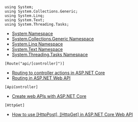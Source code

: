 ```
using System;
using System.Collections.Generic;
using System.Linq;
using System.Text;
using System.Threading.Tasks;
```
- [System Namespace](https://docs.microsoft.com/en-us/dotnet/api/system?view=net-6.0)
- [System.Collections.Generic Namespace](https://docs.microsoft.com/en-us/dotnet/api/system.collections.generic?view=net-6.0)
- [System.Linq Namespace](https://docs.microsoft.com/en-us/dotnet/api/system.linq?view=net-6.0)
- [System.Text Namespace](https://docs.microsoft.com/en-us/dotnet/api/system.text?view=net-6.0)
- [System.Threading.Tasks Namespace](https://docs.microsoft.com/en-us/dotnet/api/system.threading.tasks?view=net-6.0)


```
[Route("api/[controller]")]
```
- [Routing to controller actions in ASP.NET Core](https://docs.microsoft.com/en-us/aspnet/core/mvc/controllers/routing?view=aspnetcore-6.0)
- [Routing in ASP.NET Web API](https://docs.microsoft.com/en-us/aspnet/web-api/overview/web-api-routing-and-actions/routing-in-aspnet-web-api)

```
[ApiController]
```
- [Create web APIs with ASP.NET Core](https://docs.microsoft.com/en-us/aspnet/core/web-api/?view=aspnetcore-6.0)

```
[HttpGet]
```
- [How to use [HttpPost], [HttpGet] in ASP.NET Core Web API](https://docs.microsoft.com/en-us/answers/questions/497278/how-to-use-httppost-httpget-in-aspnet-core-web-api.html)
